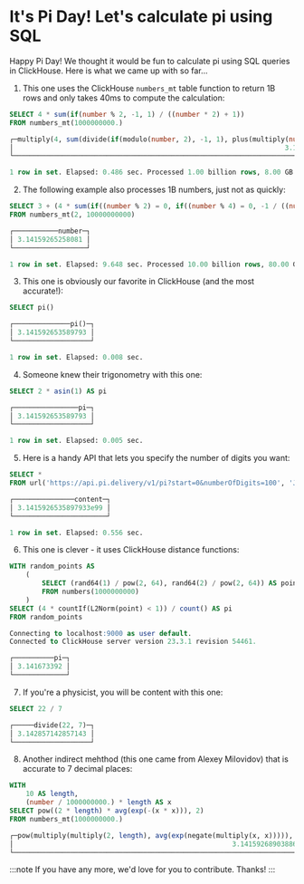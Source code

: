 # It's Pi Day! Let's calculate pi using SQL

Happy Pi Day! We thought it would be fun to calculate pi using SQL queries in ClickHouse. Here is what we came up with so far...

1. This one uses the ClickHouse `numbers_mt` table function to return 1B rows and only takes 40ms to compute the calculation:

```sql
SELECT 4 * sum(if(number % 2, -1, 1) / ((number * 2) + 1))
FROM numbers_mt(1000000000.)

┌─multiply(4, sum(divide(if(modulo(number, 2), -1, 1), plus(multiply(number, 2), 1))))─┐
│                                                                   3.1415926525898294 │
└──────────────────────────────────────────────────────────────────────────────────────┘

1 row in set. Elapsed: 0.486 sec. Processed 1.00 billion rows, 8.00 GB (2.06 billion rows/s., 16.45 GB/s.)
```

2. The following example also processes 1B numbers, just not as quickly:

```sql
SELECT 3 + (4 * sum(if((number % 2) = 0, if((number % 4) = 0, -1 / ((number * (number + 1)) * (number + 2)), 1 / ((number * (number + 1)) * (number + 2))), 0))) AS number
FROM numbers_mt(2, 10000000000)

┌───────────number─┐
│ 3.14159265258081 │
└──────────────────┘

1 row in set. Elapsed: 9.648 sec. Processed 10.00 billion rows, 80.00 GB (1.04 billion rows/s., 8.29 GB/s.)
```

3. This one is obviously our favorite in ClickHouse (and the most accurate!):

```sql
SELECT pi()

┌──────────────pi()─┐
│ 3.141592653589793 │
└───────────────────┘

1 row in set. Elapsed: 0.008 sec.
```

4. Someone knew their trigonometry with this one:

```sql
SELECT 2 * asin(1) AS pi

┌────────────────pi─┐
│ 3.141592653589793 │
└───────────────────┘

1 row in set. Elapsed: 0.005 sec.
```

5. Here is a handy API that lets you specify the number of digits you want:

```sql
SELECT *
FROM url('https://api.pi.delivery/v1/pi?start=0&numberOfDigits=100', 'JSONEachRow')

┌───────────────content─┐
│ 3.1415926535897933e99 │
└───────────────────────┘

1 row in set. Elapsed: 0.556 sec.
```

6. This one is clever  - it uses ClickHouse distance functions:

```sql
WITH random_points AS
    (
        SELECT (rand64(1) / pow(2, 64), rand64(2) / pow(2, 64)) AS point
        FROM numbers(1000000000)
    )
SELECT (4 * countIf(L2Norm(point) < 1)) / count() AS pi
FROM random_points

Connecting to localhost:9000 as user default.
Connected to ClickHouse server version 23.3.1 revision 54461.

┌──────────pi─┐
│ 3.141673392 │
└─────────────┘
```

7. If you're a physicist, you will be content with this one:

```sql
SELECT 22 / 7

┌─────divide(22, 7)─┐
│ 3.142857142857143 │
└───────────────────┘
```

8. Another indirect mehthod (this one came from Alexey Milovidov) that is accurate to 7 decimal places:

```sql
WITH
    10 AS length,
    (number / 1000000000.) * length AS x
SELECT pow((2 * length) * avg(exp(-(x * x))), 2)
FROM numbers_mt(1000000000.)

┌─pow(multiply(multiply(2, length), avg(exp(negate(multiply(x, x))))), 2)─┐
│                                                      3.1415926890388604 │
└─────────────────────────────────────────────────────────────────────────┘
```

:::note
If you have any more, we'd love for you to contribute. Thanks!
:::